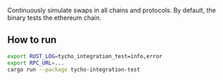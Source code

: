 Continuously simulate swaps in all chains and protocols. By default, the binary tests the ethereum chain.

## How to run

```bash
export RUST_LOG=tycho_integration_test=info,error
export RPC_URL=...
cargo run --package tycho-integration-test
```
